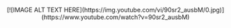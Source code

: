 <p align="center">
[![IMAGE ALT TEXT HERE](https://img.youtube.com/vi/90sr2_ausbM/0.jpg)](https://www.youtube.com/watch?v=90sr2_ausbM)
</p>
